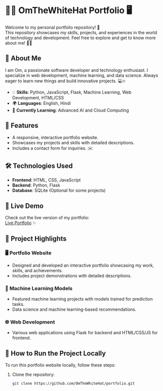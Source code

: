 # 👨‍💻 OmTheWhiteHat Portfolio 🖥️

Welcome to my personal portfolio repository! 🚀  
This repository showcases my skills, projects, and experiences in the world of technology and development. Feel free to explore and get to know more about me! 🎨✨

## 📌 About Me
I am Om, a passionate software developer and technology enthusiast. I specialize in web development, machine learning, and data science. Always eager to learn new things and build innovative projects. 💻🔥

- 💡 **Skills**: Python, JavaScript, Flask, Machine Learning, Web Development, HTML/CSS
- 🌍 **Languages**: English, Hindi
- 🌱 **Currently Learning**: Advanced AI and Cloud Computing

## 🔧 Features
- A responsive, interactive portfolio website.
- Showcases my projects and skills with detailed descriptions.
- Includes a contact form for inquiries. ✉️

## 🛠️ Technologies Used
- **Frontend**: HTML, CSS, JavaScript
- **Backend**: Python, Flask
- **Database**: SQLite (Optional for some projects)

## 🎯 Live Demo
Check out the live version of my portfolio:  
[Live Portfolio](https://omprakashcse.vercel.app) ✨

## 📝 Project Highlights
### 🖥️ Portfolio Website
- Designed and developed an interactive portfolio showcasing my work, skills, and achievements.
- Includes project demonstrations with detailed descriptions.

### 🤖 Machine Learning Models
- Featured machine learning projects with models trained for prediction tasks.
- Data science and machine learning-based recommendations.

### 🌐 Web Development
- Various web applications using Flask for backend and HTML/CSS/JS for frontend.

## 🚀 How to Run the Project Locally
To run this portfolio website locally, follow these steps:

1. Clone the repository:
   ```bash
   git clone https://github.com/OmTheWhiteHat/portfolio.git
